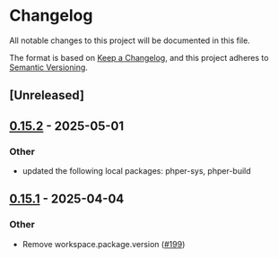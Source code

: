 # Changelog

All notable changes to this project will be documented in this file.

The format is based on [Keep a Changelog](https://keepachangelog.com/en/1.0.0/),
and this project adheres to [Semantic Versioning](https://semver.org/spec/v2.0.0.html).

## [Unreleased]

## [0.15.2](https://github.com/phper-framework/phper/compare/phper-alloc-v0.15.1...phper-alloc-v0.15.2) - 2025-05-01

### Other

- updated the following local packages: phper-sys, phper-build

## [0.15.1](https://github.com/phper-framework/phper/compare/phper-alloc-v0.15.0...phper-alloc-v0.15.1) - 2025-04-04

### Other

- Remove workspace.package.version ([#199](https://github.com/phper-framework/phper/pull/199))
